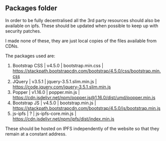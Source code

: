 ## Packages folder

In order to be fully decentralised all the 3rd party resources should also be available on ipfs. These should be updated when possible to keep up with security patches.

I made none of these, they are just local copies of the files available from CDNs.

The packages used are:

1. Bootstrap CSS   | v4.5.0  | bootstrap.min.css | https://stackpath.bootstrapcdn.com/bootstrap/4.5.0/css/bootstrap.min.css
2. JQuery          | v3.5.1  | jquery-3.5.1.slim.min.js | https://code.jquery.com/jquery-3.5.1.slim.min.js
3. Popper          | v1.16.0 | popper.min.js | https://cdn.jsdelivr.net/npm/popper.js@1.16.0/dist/umd/popper.min.js
4. Bootstrap JS    | v4.5.0  | bootstrap.min.js | https://stackpath.bootstrapcdn.com/bootstrap/4.5.0/js/bootstrap.min.js
5. js-ipfs         | ?       | js-ipfs-core.min.js | https://cdn.jsdelivr.net/npm/ipfs/dist/index.min.js

These should be hosted on IPFS independently of the website so that they remain at a constant address.
